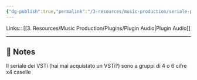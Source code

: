 ```yaml
---
{"dg-publish":true,"permalink":"/3-resources/music-production/seriale-plugin/","tags":["type/note"]}
---
```


Links:: [[3. Resources/Music Production/Plugins/Plugin Audio\|Plugin Audio]]

---

## 📝 Notes

Il seriale dei VSTi (hai mai acquistato un VSTi?) sono a gruppi di 4 o 6 cifre x4 caselle 


